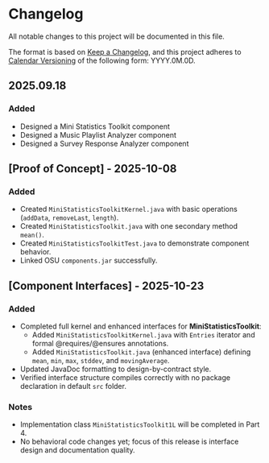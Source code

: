 # Changelog

All notable changes to this project will be documented in this file.

The format is based on [Keep a Changelog](https://keepachangelog.com/en/1.1.0/),
and this project adheres to [Calendar Versioning](https://calver.org/) of
the following form: YYYY.0M.0D.

## 2025.09.18

### Added
- Designed a Mini Statistics Toolkit component
- Designed a Music Playlist Analyzer component
- Designed a Survey Response Analyzer component


## [Proof of Concept] - 2025-10-08
### Added
- Created `MiniStatisticsToolkitKernel.java` with basic operations (`addData`, `removeLast`, `length`).
- Created `MiniStatisticsToolkit.java` with one secondary method `mean()`.
- Created `MiniStatisticsToolkitTest.java` to demonstrate component behavior.
- Linked OSU `components.jar` successfully.


## [Component Interfaces] - 2025-10-23
### Added
- Completed full kernel and enhanced interfaces for **MiniStatisticsToolkit**:
  - Added `MiniStatisticsToolkitKernel.java` with `Entries` iterator and formal @requires/@ensures annotations.
  - Added `MiniStatisticsToolkit.java` (enhanced interface) defining `mean`, `min`, `max`, `stddev`, and `movingAverage`.
- Updated JavaDoc formatting to design-by-contract style.
- Verified interface structure compiles correctly with no package declaration in default `src` folder.

### Notes
- Implementation class `MiniStatisticsToolkit1L` will be completed in Part 4.
- No behavioral code changes yet; focus of this release is interface design and documentation quality.